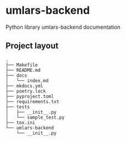# umlars-backend

Python library umlars-backend documentation

## Project layout

    .
    ├── Makefile
    ├── README.md
    ├── docs
    │   └── index.md
    ├── mkdocs.yml
    ├── poetry.lock
    ├── pyproject.toml
    ├── requirements.txt
    ├── tests
    │   ├── __init__.py
    │   └── sample_test.py
    ├── tox.ini
    └── umlars-backend
        └── __init__.py

